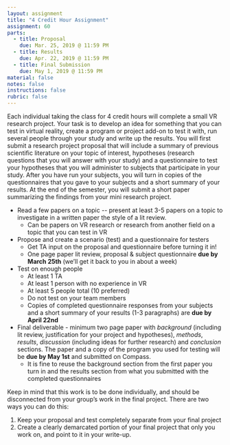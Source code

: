 ```yaml
---
layout: assignment
title: "4 Credit Hour Assignment"
assignment: 60
parts:
  - title: Proposal
    due: Mar. 25, 2019 @ 11:59 PM
  - title: Results
    due: Apr. 22, 2019 @ 11:59 PM
  - title: Final Submission
    due: May 1, 2019 @ 11:59 PM
material: false
notes: false
instructions: false
rubric: false
---
```


Each individual taking the class for 4 credit hours will complete a small VR research project. Your task is to develop an idea for something that you can test in virtual reality, create a program or project add-on to test it with, run several people through your study and write up the results. You will first submit a research project proposal that will include a summary of previous scientific literature on your topic of interest, hypotheses (research questions that you will answer with your study) and a questionnaire to test your hypotheses that you will administer to subjects that participate in your study. After you have run your subjects, you will turn in copies of the questionnaires that you gave to your subjects and a short summary of your results. At the end of the semester, you will submit a short paper summarizing the findings from your mini research project. 

- Read a few papers on a topic -- present at least 3-5 papers on a topic to investigate in a written paper the style of a lit review.
  - Can be papers on VR research or research from another field on a topic that you can test in VR
- Propose and create a scenario (test) and a questionnaire for testers
  - Get TA input on the proposal and questionnaire before turning it in!
  - One page paper lit review, proposal & subject questionnaire **due by March 25th** (we’ll get it back to you in about a week)
- Test on enough people
  - At least 1 TA
  - At least 1 person with no experience in VR
  - At least 5 people total (10 preferred)  
  - Do not test on your team members
  - Copies of completed questionnaire responses from your subjects and a short summary of your results (1-3 paragraphs) are **due by April 22nd**
- Final deliverable - minimum two page paper with _background_ (including lit review, justification for your project and hypotheses), _methods_, _results_, _discussion_ (including ideas for further research) and _conclusion_ sections. The paper and a copy of the program you used for testing will be **due by May 1st** and submitted on Compass.
  - It is fine to reuse the background section from the first paper you turn in and the results section from what you submitted with the completed questionnaires

Keep in mind that this work is to be done individually, and should be disconnected from your group’s work in the final project. There are two ways you can do this:
1. Keep your proposal and test completely separate from your final project
1. Create a clearly demarcated portion of your final project that only you work on, and point to it in your write-up.
